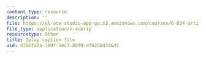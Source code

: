 ```yaml
---
content_type: resource
description: ''
file: https://ol-ocw-studio-app-qa.s3.amazonaws.com/courses/6-034-artificial-intelligence-fall-2010/d766fa7a789f5ec780f9df6258d336d5_bQI0OmJPby4.vtt
file_type: application/x-subrip
resourcetype: Other
title: 3play caption file
uid: d766fa7a-789f-5ec7-80f9-df6258d336d5
---
```


